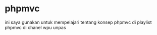 # phpmvc

ini saya gunakan untuk mempelajari tentang konsep phpmvc di playlist phpmvc di chanel wpu unpas
